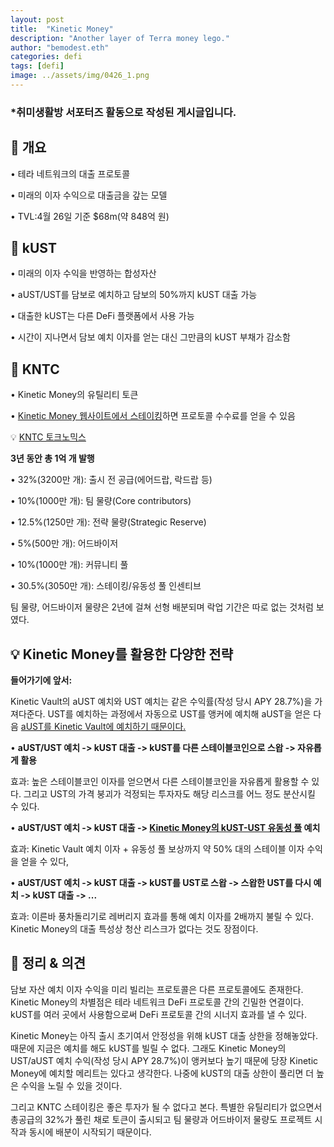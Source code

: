 ```yaml
---
layout: post
title:  "Kinetic Money"
description: "Another layer of Terra money lego."
author: "bemodest.eth"
categories: defi
tags: [defi]
image: ../assets/img/0426_1.png
---
```


### *취미생활방 서포터즈 활동으로 작성된 게시글입니다.

## 🔎 개요
• 테라 네트워크의 대출 프로토콜

• 미래의 이자 수익으로 대출금을 갚는 모델

• TVL:4월 26일 기준 $68m(약 848억 원)

## 🔎 kUST
• 미래의 이자 수익을 반영하는 합성자산

• aUST/UST를 담보로 예치하고 담보의 50%까지 kUST 대출 가능

• 대출한 kUST는 다른 DeFi 플랫폼에서 사용 가능

• 시간이 지나면서 담보 예치 이자를 얻는 대신 그만큼의 kUST 부채가 감소함

## 🔎 KNTC
• Kinetic Money의 유틸리티 토큰

• [Kinetic Money 웹사이트에서 스테이킹](https://app.kinetic.money/stake)하면 프로토콜 수수료를 얻을 수 있음

💡 [KNTC 토크노믹스](https://medium.com/@kinetic_money/chapter-5-kntc-tokenomics-44f92a88367b) 

**3년 동안 총 1억 개 발행**

• 32%(3200만 개): 출시 전 공급(에어드랍, 락드랍 등)

• 10%(1000만 개): 팀 물량(Core contributors)

• 12.5%(1250만 개): 전략 물량(Strategic Reserve)

• 5%(500만 개): 어드바이저

• 10%(1000만 개): 커뮤니티 풀 

• 30.5%(3050만 개): 스테이킹/유동성 풀 인센티브

팀 물량, 어드바이저 물량은 2년에 걸쳐 선형 배분되며 락업 기간은 따로 없는 것처럼 보였다.

## 💡 Kinetic Money를 활용한 다양한 전략
**들어가기에 앞서:**

Kinetic Vault의 aUST 예치와 UST 예치는 같은 수익률(작성 당시 APY 28.7%)을 가져다준다. UST를 예치하는 과정에서 자동으로 UST를 앵커에 예치해 aUST을 얻은 다음 [aUST를 Kinetic Vault에 예치하기 때문이다.](https://terrasco.pe/mainnet/contracts/terra1w93d2h57mkhkc8wgetvnj67peakvcpzgazvf2a)

• **aUST/UST 예치 -> kUST 대출 -> kUST를 다른 스테이블코인으로 스왑 -> 자유롭게 활용**

효과: 높은 스테이블코인 이자를 얻으면서 다른 스테이블코인을 자유롭게 활용할 수 있다. 그리고 UST의 가격 붕괴가 걱정되는 투자자도 해당 리스크를 어느 정도 분산시킬 수 있다.

• **aUST/UST 예치 -> kUST 대출 -> [Kinetic Money의 kUST-UST 유동성 풀](https://app.kinetic.money/stake) 예치**

효과: Kinetic Vault 예치 이자 + 유동성 풀 보상까지 약 50% 대의 스테이블 이자 수익을 얻을 수 있다,

• **aUST/UST 예치 -> kUST 대출 -> kUST를 UST로 스왑 -> 스왑한 UST를 다시 예치 -> kUST 대출 -> ...**

효과: 이른바 풍차돌리기로 레버리지 효과를 통해 예치 이자를 2배까지 불릴 수 있다. Kinetic Money의 대출 특성상 청산 리스크가 없다는 것도 장점이다.

## 🔎 정리 & 의견
담보 자산 예치 이자 수익을 미리 빌리는 프로토콜은 다른 프로토콜에도 존재한다. Kinetic Money의 차별점은 테라 네트워크 DeFi 프로토콜 간의 긴밀한 연결이다. kUST를 여러 곳에서 사용함으로써 DeFi 프로토콜 간의 시너지 효과를 낼 수 있다.

Kinetic Money는 아직 출시 초기여서 안정성을 위해 kUST 대출 상한을 정해놓았다. 때문에 지금은 예치를 해도 kUST를 빌릴 수 없다. 그래도 Kinetic Money의 UST/aUST 예치 수익(작성 당시 APY 28.7%)이 앵커보다 높기 때문에 당장 Kinetic Money에 예치할 메리트는 있다고 생각한다. 나중에 kUST의 대출 상한이 풀리면 더 높은 수익을 노릴 수 있을 것이다.

그리고 KNTC 스테이킹은 좋은 투자가 될 수 없다고 본다. 특별한 유틸리티가 없으면서 총공급의 32%가 풀린 채로 토큰이 출시되고 팀 물량과 어드바이저 물량도 프로젝트 시작과 동시에 배분이 시작되기 때문이다.
